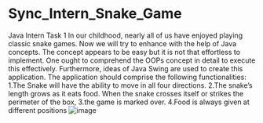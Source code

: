 # Sync_Intern_Snake_Game
Java Intern Task 1
In our childhood, nearly all of us have enjoyed playing classic snake games. Now we will try to enhance with the help of Java concepts. The concept appears to be easy but it is not that effortless to implement. 
One ought to comprehend the OOPs concept in detail to execute this effectively. Furthermore, ideas of Java Swing are used to create this application. The application should comprise the following functionalities: 
1.The Snake will have the ability to move in all four directions. 
2.The snake’s length grows as it eats food. When the snake crosses itself or strikes the perimeter of the box, 
3.the game is marked over. 
4.Food is always given at different positions
![image](https://github.com/Surabhi0303/Sync_Intern_Snake_Game/assets/100028880/ed5d3b05-41f7-4415-926a-02cf83871600)
